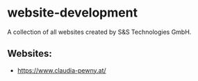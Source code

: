 # website-development
A collection of all websites created by S&amp;S Technologies GmbH.

## Websites:
* https://www.claudia-pewny.at/

